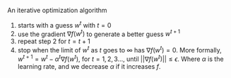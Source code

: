 An iterative optimization algorithm
1. starts with a guess $w^t$ with $t=0$
2. use the gradient $\nabla f(w^{t})$ to generate a better guess $w^{t+1}$
3. repeat step 2 for $t=t+1$
4. stop when the limit of $w^t$ as $t$ goes to $\infty$ has $\nabla f(w^t)=0$. 
More formally, $w^{t+1}=w^t-\alpha^t\nabla f(w^t)$, for $t=1,2,3...$, until $||\nabla f(w^t)|| \le \epsilon$. Where $\alpha$ is the learning rate, and we decrease $\alpha$ if it increases $f$. 